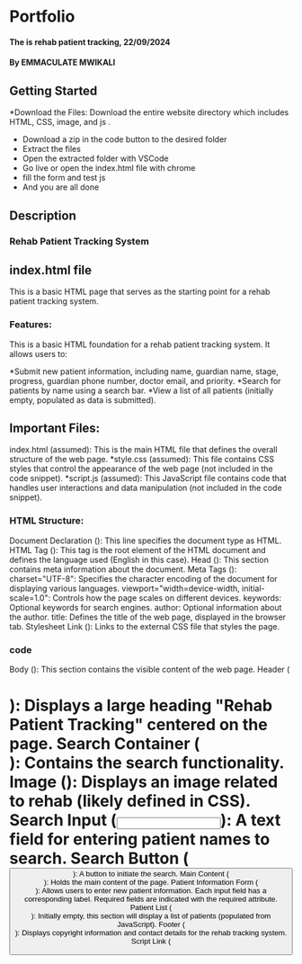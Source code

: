 # Portfolio
#### The is rehab patient tracking, 22/09/2024
#### **By EMMACULATE MWIKALI**

## Getting Started
*Download the Files: Download the entire website directory which      includes HTML, CSS, image, and js .
* Download a zip in the code button to the desired folder
* Extract the files
* Open the extracted folder with VSCode
* Go live or open the index.html file with chrome
* fill the form and test js
* And you are all done

## Description
### Rehab Patient Tracking System

## index.html file
This is a basic HTML page that serves as the starting point for a rehab patient tracking system.

### Features:

This is a basic HTML foundation for a rehab patient tracking system. It allows users to:

 *Submit new patient information, including name, guardian name, stage, progress,    guardian phone number, doctor email, and priority.
 *Search for patients by name using a search bar.
 *View a list of all patients (initially empty, populated as data is submitted).
## Important Files:

index.html (assumed): This is the main HTML file that defines the overall structure of the web page.
   *style.css (assumed): This file contains CSS styles that control the appearance of the web page (not included in the code snippet).
    *script.js (assumed): This JavaScript file contains code that handles user interactions and data manipulation (not included in the code snippet).
### HTML Structure:

Document Declaration (<!DOCTYPE html>): This line specifies the document type as HTML.
HTML Tag (<html lang="en">): This tag is the root element of the HTML document and defines the language used (English in this case).
Head (<head>): This section contains meta information about the document.
Meta Tags (<meta>):
charset="UTF-8": Specifies the character encoding of the document for displaying various languages.
viewport="width=device-width, initial-scale=1.0": Controls how the page scales on different devices.
keywords: Optional keywords for search engines.
author: Optional information about the author.
title: Defines the title of the web page, displayed in the browser tab.
Stylesheet Link (<link rel="stylesheet" href="style.css">): Links to the external CSS file that styles the page.

### code 
Body (<body>): This section contains the visible content of the web page.
Header (<h1>): Displays a large heading "Rehab Patient Tracking" centered on the page.
Search Container (<div class="search-container">): Contains the search functionality.
Image (<img>): Displays an image related to rehab (likely defined in CSS).
Search Input (<input>): A text field for entering patient names to search.
Search Button (<button>): A button to initiate the search.
Main Content (<main class="container">): Holds the main content of the page.
Patient Information Form (<form id="patientForm">): Allows users to enter new patient information. Each input field has a corresponding label.
Required fields are indicated with the required attribute.
Patient List (<div id="patientList" class="mt-4">): Initially empty, this section will display a list of patients (populated from JavaScript).
Footer (<footer>): Displays copyright information and contact details for the rehab tracking system.
Script Link (<script src="script.js"></script">): Links to the external JavaScript file that handles functionalities.

### unctionality (requires JavaScript):

Upon submitting the form, patient information is collected and likely stored in an array or database (handled by JavaScript).
The search input allows users to filter the displayed patients by name (implemented by JavaScript).


*Edit and delete functionalities for patients.
*Implementing sorting options for the patient list (e.g., by priority, stage).
*Storing patient data persistently (e.g., using local storage or a database).

## javascrip code
This JavaScript code provides the core functionality for a basic rehab patient tracking system. 

### It interacts with an HTML form to:

*Collect patient data: Name, guardian name, stage, progress, guardian phone number, doctor email, and priority.
*Validate input: Ensures all required fields are filled.
*Add new patients: Stores patient information in an in-memory array (patients).
*Edit existing patients: Allows updating details of a selected patient.
*Delete patients: Removes patients from the array based on their index.
*Search patients by name: Filters the displayed patient list based on the search term.
*Display patient list: Generates HTML elements representing each patient with their information and edit/delete buttons.

### Functionality:

### Event Listeners:

 #### 1.Form Submission:
                     Prevents default form submission behavior.
                     Extracts patient data from form fields.
                     Validates input (all required fields are filled).

 ####  2.If editing an existing patient:
                    Updates the corresponding object in the patients array.
                    clears the form and resets the editingPatientIndex flag.
                    Displays a success message and updates the patient list.

#### 3.If adding a new patient:
Pushes a new object with patient data to the patients array.
Clears the form.
Displays a success message and updates the patient list.

#### 4.Search Input Keyup:
Gets the search term entered in the search input field (converted to lowercase Calls the displayPatients function with the search term.
   
#### 5.Search Button Click (if implemented):
    Triggers the same functionality as the search input keyup event.

 #### 6.displayPatients Function:
 Clears the existing patient list content. Initializes a patientsFound flag set to false.Iterates through the patients array:If there's no search term or the patient's name (lowercase) includes the search term: Sets patientsFound to true.Creates a new HTML element (div) for the patient.Sets appropriate class names for the patient item and priority level.

 #### buttons
Constructs HTML content for the patient, including name, guardian details, stage, progress, phone, email, and edit/delete buttons. Appends the patient element to the patientList container in the HTML.
Attaches click event listeners to the edit and delete buttons:

#### 7.Edit Button:
Populates the form with the selected patient's data.Sets the editingPatientIndex flag to the patient's index in the array. Displays the updated patient list (without hiding the current item).
   
#### 8.Delete Button:
Removes the patient from the patients array based on the index.
    
#### 9.Updates the displayed patient list.
If no patients match the search term after iterating, displays a message indicating "No patient found by that name."


### Live server
* You can view the web live on https://github.com/EMMA-KAREN/task-lister-code.chal.
### Known Bugs
The application works perfectly well, hopefully no bugs.

### Technologies Used
HTML, CSS , js, GIT



### Support and contact details
Contact details (mumokaren@gmail.com, 079792951, )

### License

*LIcenced under the [MT-licence]https://github.com/EMMA-KAREN/my-model-pertfolio/blob/master/LICENCE.md)